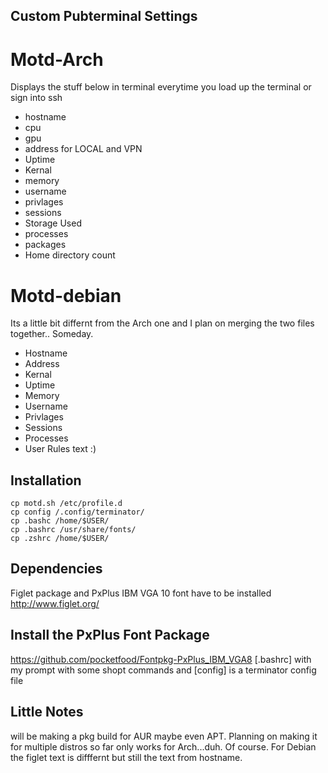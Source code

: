 ## Custom Pubterminal Settings

# Motd-Arch
Displays the stuff below in terminal everytime you load up the terminal or sign into ssh
* hostname
* cpu
* gpu
* address for LOCAL and VPN
* Uptime
* Kernal
* memory
* username
* privlages
* sessions
* Storage Used
* processes
* packages
* Home directory count

# Motd-debian
Its a little bit differnt from the Arch one and I plan on merging the two files together.. Someday.
* Hostname
* Address
* Kernal
* Uptime
* Memory
* Username
* Privlages
* Sessions
* Processes
* User Rules text :)

## Installation
```shell
cp motd.sh /etc/profile.d
cp config /.config/terminator/
cp .bashc /home/$USER/
cp .bashrc /usr/share/fonts/
cp .zshrc /home/$USER/
```

## Dependencies
Figlet package and PxPlus IBM VGA 10 font have to be installed
http://www.figlet.org/


## Install the PxPlus Font Package
https://github.com/pocketfood/Fontpkg-PxPlus_IBM_VGA8
[.bashrc] with my prompt with some shopt commands
and [config] is a terminator config file

## Little Notes
will be making a pkg build for AUR maybe even APT.
Planning on making it for multiple distros so far only works for Arch...duh. Of course.
For Debian the figlet text is difffernt but still the text from hostname.


